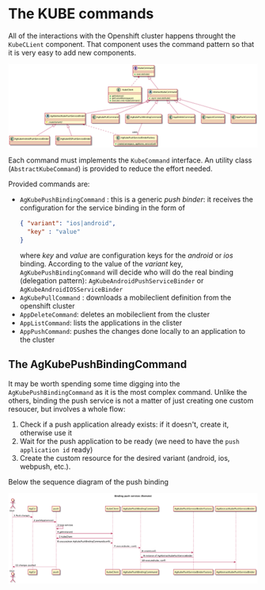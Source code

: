 # The KUBE commands

All of the interactions with the Openshift cluster happens throught the `KubeCLient` component. That component
uses the command pattern so that it is very easy to add new components.

![](./img/KubeCommand-uml.png)

Each command must implements the `KubeCommand` interface. An utility class (`AbstractKubeCommand`) is provided to reduce
the effort needed.

Provided commands are:
* `AgKubePushBindingCommand` : this is a generic _push binder_: it receives the configuration for the service binding in the form of
   ```json
   { "variant": "ios|android",
     "key" : "value"
   }
   ```
  where _key_ and _value_ are configuration keys for the _android_ or _ios_ binding.
  According to the value of the _variant_ key, `AgKubePushBindingCommand` will decide who will do the real binding 
  (delegation pattern): `AgKubeAndroidPushServiceBinder` or `AgKubeAndroidIOSServiceBinder`
* `AgKubePullCommand` : downloads a mobileclient definition from the openshift cluster
* `AppDeleteCommand`: deletes an mobileclient from the cluster
* `AppListCommand`: lists the applications in the clister
* `AppPushCommand`: pushes the changes done locally to an application to the cluster

## The AgKubePushBindingCommand

It may be worth spending some time digging into the `AgKubePushBindingCommand` as it is the most complex command.
Unlike the others, binding the push service is not a matter of just creating one custom resoucer, but involves a whole flow:
1. Check if a push application already exists: if it doesn't, create it, otherwise use it
2. Wait for the push application to be ready (we need to have the `push application id` ready)
3. Create the custom resource for the desired variant (android, ios, webpush, etc.).

Below the sequence diagram of the push binding

![](./img/remote_binding_uml.png)